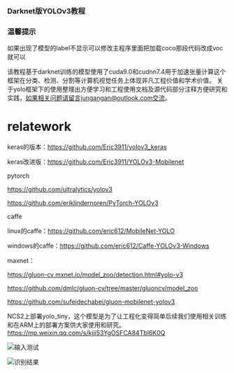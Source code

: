 
### Darknet版YOLOv3教程

### 温馨提示
如果出现了模型的label不显示可以修改主程序里面把加载coco那段代码改成voc就可以

该教程基于darknet训练的模型使用了cuda9.0和cudnn7.4用于加速张量计算这个框架在分类、检测、分割等计算机视觉任务上体现非凡工程价值和学术价值。
关于yolo框架下的使用整理出方便学习和工程使用文档及源代码部分注释方便研究和实践，如果相关问题请留言jungangan@outlook.com交流。

# relatework

  keras的版本：https://github.com/Eric3911/yolov3_keras

  
  keras改进版：https://github.com/Eric3911/YOLOv3-Mobilenet


pytorch

  https://github.com/ultralytics/yolov3

  https://github.com/eriklindernoren/PyTorch-YOLOv3

caffe

  linux的caffe：https://github.com/eric612/MobileNet-YOLO

  windows的caffe：https://github.com/eric612/Caffe-YOLOv3-Windows 


maxnet：

  https://gluon-cv.mxnet.io/model_zoo/detection.html#yolo-v3
  
  https://github.com/dmlc/gluon-cv/tree/master/gluoncv/model_zoo
  
  https://github.com/sufeidechabei/gluon-mobilenet-yolov3
  


NCS2上部署yolo_tiny，这个模型是为了让工程化变得简单后续我们使用相关训练和在ARM上的部署方案供大家使用和研究。
https://mp.weixin.qq.com/s/kjii53YgOSFCA84Tbl6K0Q


![输入测试](https://github.com/Eric3911/Darknet-YOLOv3/blob/master/pred_input.jpg)

![识别结果](https://github.com/Eric3911/Darknet-YOLOv3/blob/master/pred_output.jpg)

